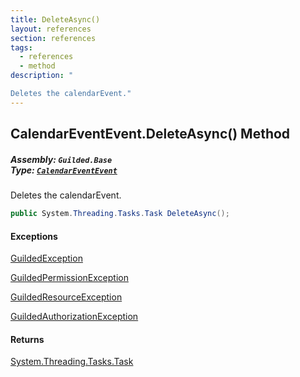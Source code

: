 ```yaml
---
title: DeleteAsync()
layout: references
section: references
tags:
  - references
  - method
description: "

Deletes the calendarEvent."
---
```


## CalendarEventEvent.DeleteAsync() Method
##### **Assembly:** `Guilded.Base`<br/>**Type:** [`CalendarEventEvent`](CalendarEventEvent 'Guilded.Base.Events.CalendarEventEvent')

Deletes the calendarEvent.

```csharp
public System.Threading.Tasks.Task DeleteAsync();
```

#### Exceptions

[GuildedException](GuildedException 'Guilded.Base.GuildedException')

[GuildedPermissionException](GuildedPermissionException 'Guilded.Base.GuildedPermissionException')

[GuildedResourceException](GuildedResourceException 'Guilded.Base.GuildedResourceException')

[GuildedAuthorizationException](GuildedAuthorizationException 'Guilded.Base.GuildedAuthorizationException')

#### Returns
[System.Threading.Tasks.Task](https://docs.microsoft.com/en-us/dotnet/api/System.Threading.Tasks.Task 'System.Threading.Tasks.Task')